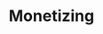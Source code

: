 ---
title: Monetizing
description: description
menuWeight: 5
paths:
- apify-platform/deploying/monetizing
---